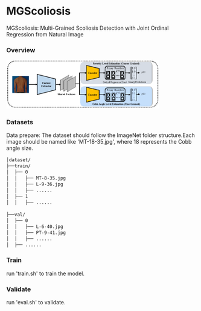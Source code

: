 # MGScoliosis
MGScoliosis: Multi-Grained Scoliosis Detection with Joint Ordinal Regression from Natural Image

### Overview
<img src="figures/model(b).png" style="zoom:45%;" />

### Datasets
Data prepare: The dataset should follow the ImageNet folder structure.Each image should be named like 'MT-18-35.jpg', where 18 represents the Cobb angle size.

```
│dataset/
├──train/
│  ├── 0
│  │   ├── MT-8-35.jpg
│  │   ├── L-9-36.jpg
│  │   ├── ......
│  ├── 1
│  │   ├── ......

├──val/
│  ├── 0
│  │   ├── L-6-40.jpg
│  │   ├── PT-9-41.jpg
│  │   ├── ......
│  ├── ......
```

### Train
run 'train.sh' to train the model.

### Validate
run 'eval.sh' to validate.
